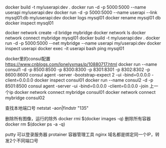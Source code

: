 docker build -t my/userapi:dev .
docker run -d -p 5000:5000 --name userapi my/userapi:dev
docker run -d -p 5000:5000 --name userapi --link mysql01:db my/userapi:dev
docker logs mysql01
docker rename mysql01 db
docker inspect mysql01

docker network create -d bridge mybridge
docker network ls
docker network connect mybridge mysql01
docker build -t my/userapi:dev .
docker run -d -p 5000:5000 --net mybridge --name userapi my/userapi:dev
docker inspect userapi
docker exec -it userapi bash
ping mysql01

docker里的consul配置 https://www.cnblogs.com/lonelyxmas/p/10880717.html
docker run --name consul1 -d -p 8500:8500 -p 8300:8300 -p 8301:8301 -p 8302:8302 -p 8600:8600 consul agent -server -bootstrap-expect 2 -ui -bind=0.0.0.0 -client=0.0.0.0
docker inspect consul01
docker run --name consul2 -d -p 8501:8500 consul agent -server -ui -bind=0.0.0.0 -client=0.0.0.0 -join 上一个ip
docker network connect mybridge consul01
docker network connect mybridge consul02

查找本地端口号 netstat -aon|findstr "135"

删除所有图像，运行的除外 docker rmi $(docker images -q)
删除所有容器 docker rm $(docker ps -a -q)

putty 可以登录服务器
protainer 容器管理工具
nginx 域名都是绑定同一个IP，转发2个不同端口号

